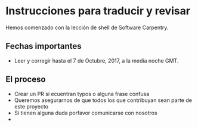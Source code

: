 # Instrucciones para traducir y revisar

Hemos comenzado con la lección de shell de Software Carpentry.

## Fechas importantes

* Leer y corregir hasta el 7 de Octubre, 2017, a la media noche GMT.  

## El proceso

* Crear un PR si ecuentran typos o alguna frase confusa
* Queremos asegurarnos de que todos los que contribuyan sean parte de este proyecto
* Si tienen alguna duda porfavor comunicarse con nosotros
* 
